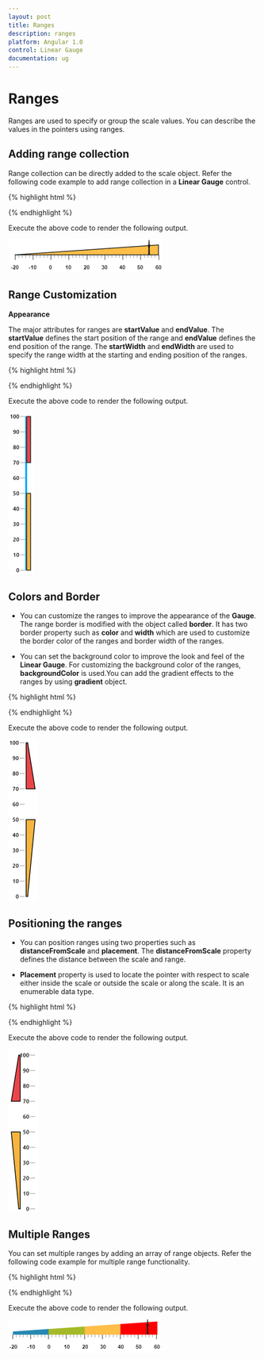 ```yaml
---
layout: post
title: Ranges
description: ranges 
platform: Angular 1.0
control: Linear Gauge
documentation: ug
---
```


# Ranges 

Ranges are used to specify or group the scale values. You can describe the values in the pointers using ranges. 

## Adding range collection

Range collection can be directly added to the scale object. Refer the following code example to add range collection in a **Linear Gauge** control. 

{% highlight html %}

<html xmlns="http://www.w3.org/1999/xhtml" lang="en" ng-app="LinearGaugeApp">
    <head>
        <title>Essential Studio for AngularJS: LinearGauge</title>
        <!--CSS and Script file References -->
    </head>
    <body ng-controller="LinearGaugeCtrl">
        <div id="linearframe">
                 <ej-lineargauge   e-enableanimation="false" e-width="600" e-height="150" e-orientation="Horizontal" e-labelColor="black">
                 <e-scales>
                 <e-scale e-width="0"  e-backgroundcolor="#AEC75F"  e-direction="clockwise" e-minimum="-20" e-maximum="60" 
                 e-border-color="transparent" e-border-width="0" e-showBarPointers="false" e-showRanges="true" >
                 <e-markerpointers>
                 <e-markerpointer  e-width="3" e-length="30" e-backgroundcolor="#FEBE48" e-type="star" e-distancefromscale="20" e-placement="near" e-value="55">
                 </e-markerpointer>
                 </e-markerpointers>
                  <e-labels>
                 <e-label e-angle="90" e-distancefromscale-x="0" e-distancefromscale-y="50"></e-label>
                 </e-labels>
                 <e-ticks>
                 <e-tick e-type="majorinterval" e-width="2" e-color="#8c8c8c" e-distancefromscale-x="25" e-distancefromscale-y="-1"></e-tick>
                  <e-tick e-type="minorinterval" e-width="1" e-height="6" e-color="#8c8c8c" e-distancefromscale-x="25" e-distancefromscale-y="-1"></e-tick>
                 </e-ticks>
                 <e-ranges>
                 <e-range e-startvalue="-20" e-endValue="60" e-startwidth="0" e-endwidth="20" e-placement="near" e-distancefromscale="20" e-backgroundcolor="#FEBE48"></e-range>
                 </e-ranges>
                 </e-scale>
                 </e-scales>
                  </ej-lineargauge>
        </div>
         <script >
        angular.module('LinearGaugeApp', ['ejangular'])
       .controller('LinearGaugeCtrl', function ($scope) {
         });
    </script>
    </body>
</html>


{% endhighlight %}



Execute the above code to render the following output.


![](Ranges_images/Ranges_img1.png)

## Range Customization

**Appearance**

The major attributes for ranges are **startValue** and **endValue**. The **startValue** defines the start position of the range and **endValue** defines the end position of the range. The **startWidth** and **endWidth** are used to specify the range width at the starting and ending position of the ranges.


{% highlight html %}

<html xmlns="http://www.w3.org/1999/xhtml" lang="en" ng-app="LinearGaugeApp">
    <head>
        <title>Essential Studio for AngularJS: LinearGauge</title>
        <!--CSS and Script file References -->
    </head>
    <body ng-controller="LinearGaugeCtrl">
        <div id="linearframe">
                 <ej-lineargauge  e-width="500" e-labelColor="#8c8c8c">
                 <e-scales>
                 <e-scale e-width="4"  e-backgroundcolor="#10ADF5" e-position-x="50" e-position-y="50" e-length="310" 
                 e-border-color="transparent" e-border-width="0" e-showMarkerPointers="false" e-showRanges="true"e-showScaleBar="true">
                 <e-labels>
                 <e-label e-font-fontStyle="bold" e-font-fontFamily="Segoe UI" e-font-size="11px" e-distancefromscale-x="-12" ></e-label>
                 </e-labels>
                 <e-ticks>
                 <e-tick e-type="majorinterval" e-width="1" e-color="#8c8c8c"></e-tick>
                 </e-ticks>
                 <e-ranges>
                 <e-range e-startvalue="0" e-endValue="50" e-startwidth="8" e-endwidth="8" e-distancefromscale="5" e-backgroundcolor="#F6B53F"></e-range>
                 <e-range e-startvalue="70" e-endValue="100" e-startwidth="8" e-endwidth="8" e-distancefromscale="5" e-backgroundcolor="#E94649"></e-range>
                 </e-ranges>
                 </e-scale>
                 </e-scales>
                  </ej-lineargauge>
        </div>
         <script >
        angular.module('LinearGaugeApp', ['ejangular'])
       .controller('LinearGaugeCtrl', function ($scope) {
         });
    </script>
    </body>
</html>

{% endhighlight %}



Execute the above code to render the following output.



![](Ranges_images/Ranges_img2.png)

## Colors and Border

* You can customize the ranges to improve the appearance of the **Gauge**. The range border is modified with the object called **border**. It has two border property such as **color** and **width** which are used to customize the border color of the ranges and border width of the ranges. 

* You can set the background color to improve the look and feel of the **Linear Gauge**. For customizing the background color of the ranges, **backgroundColor** is used.You can add the gradient effects to the ranges by using **gradient** object.


{% highlight html %}

<html xmlns="http://www.w3.org/1999/xhtml" lang="en" ng-app="LinearGaugeApp">
    <head>
        <title>Essential Studio for AngularJS: LinearGauge</title>
        <!--CSS and Script file References -->
    </head>
    <body ng-controller="LinearGaugeCtrl">
        <div id="linearframe">
                 <ej-lineargauge  e-width="500" e-labelColor="#8c8c8c">
                 <e-scales>
                 <e-scale e-width="4"  e-backgroundcolor="transparent" e-position-x="50" e-position-y="50" e-length="310" 
                 e-border-color="transparent" e-border-width="0" e-showMarkerPointers="false" e-showRanges="true"e-showScaleBar="true">
                 <e-labels>
                 <e-label e-font-fontStyle="bold" e-font-fontFamily="Segoe UI" e-font-size="11px" e-distancefromscale-x="-12" ></e-label>
                 </e-labels>
                 <e-ticks>
                 <e-tick e-type="majorinterval" e-width="1" e-color="#8c8c8c"></e-tick>
                 </e-ticks>
                 <e-ranges>
                 <e-range e-startvalue="0" e-endValue="50" e-startwidth="3" e-endwidth="18" e-distancefromscale="10" e-border-color="black" e-backgroundcolor="#F6B53F"></e-range>
                 <e-range e-startvalue="70" e-endValue="100" e-startwidth="18" e-endwidth="3" e-distancefromscale="10" e-backgroundcolor="#E94649" e-border-color="black"></e-range>
                 </e-ranges>
                 </e-scale>
                 </e-scales>
                  </ej-lineargauge>
        </div>
         <script >
        angular.module('LinearGaugeApp', ['ejangular'])
       .controller('LinearGaugeCtrl', function ($scope) {
         });
    </script>
    </body>
</html>



{% endhighlight %}



Execute the above code to render the following output.

![](Ranges_images/Ranges_img3.png)

## Positioning the ranges

* You can position ranges using two properties such as **distanceFromScale** and **placement**. The **distanceFromScale** property defines the distance between the scale and range. 

* **Placement** property is used to locate the pointer with respect to scale either inside the scale or outside the scale or along the scale. It is an enumerable data type. 


{% highlight html %}

<html xmlns="http://www.w3.org/1999/xhtml" lang="en" ng-app="LinearGaugeApp">
    <head>
        <title>Essential Studio for AngularJS: LinearGauge</title>
        <!--CSS and Script file References -->
    </head>
    <body ng-controller="LinearGaugeCtrl">
        <div id="linearframe">
                 <ej-lineargauge  e-width="500" e-labelColor="#8c8c8c">
                 <e-scales>
                 <e-scale e-width="4"  e-backgroundcolor="transparent" e-position-x="50" e-position-y="50" e-length="310" 
                 e-border-color="transparent" e-border-width="0" e-showMarkerPointers="false" e-showRanges="true"e-showScaleBar="true">
                 <e-labels>
                 <e-label e-font-fontStyle="bold" e-font-fontFamily="Segoe UI" e-font-size="11px" e-distancefromscale-x="-12" ></e-label>
                 </e-labels>
                 <e-ticks>
                 <e-tick e-type="majorinterval" e-width="1" e-color="#8c8c8c"></e-tick>
                 </e-ticks>
                 <e-ranges>
                 <e-range e-startvalue="0" e-endValue="50" e-startwidth="3" e-endwidth="18" e-distancefromscale="-30" e-placement="near" e-border-color="black" e-backgroundcolor="#F6B53F"></e-range>
                 <e-range e-startvalue="70" e-endValue="100" e-startwidth="18" e-endwidth="3" e-distancefromscale="-30" e-placement="near" e-backgroundcolor="#E94649" e-border-color="black"></e-range>
                 </e-ranges>
                 </e-scale>
                 </e-scales>
                  </ej-lineargauge>
        </div>
         <script >
        angular.module('LinearGaugeApp', ['ejangular'])
       .controller('LinearGaugeCtrl', function ($scope) {
         });
    </script>
    </body>
</html>


{% endhighlight %}



Execute the above code to render the following output.

![](Ranges_images/Ranges_img4.png)

## Multiple Ranges

You can set multiple ranges by adding an array of range objects. Refer the following code example for multiple range functionality.

{% highlight html %}

<html xmlns="http://www.w3.org/1999/xhtml" lang="en" ng-app="LinearGaugeApp">
    <head>
        <title>Essential Studio for AngularJS: LinearGauge</title>
        <!--CSS and Script file References -->
    </head>
    <body ng-controller="LinearGaugeCtrl">
        <div id="linearframe">
                 <ej-lineargauge e-enableanimation="false" e-width="600" e-height="150" e-labelColor="black" e-orientation="Horizontal" e-enableresize="true" >
                 <e-scales>
                 <e-scale e-width="0"  e-backgroundcolor="#AEC75F" e-direction="clockwise"  e-minimum="-20" e-maximum="60"
                 e-position-x="50" e-position-y="50" e-length="310" 
                 e-border-color="transparent" e-border-width="0" e-showbarPointers="false" e-showRanges="true">
                  <e-markerpointers>
                 <e-markerpointer  e-width="3" e-length="30" e-backgroundcolor="#FE5C09" e-type="star" e-distancefromscale="20" e-placement="near" e-value="55">
                 </e-markerpointer>
                 </e-markerpointers>
                 <e-labels>
                 <e-label e-angle="90" e-distancefromscale-x="0" e-distancefromscale-y="50" ></e-label>
                 </e-labels>
                 <e-ticks>
                 <e-tick e-type="majorinterval" e-width="2" e-color="#8c8c8c" e-distancefromscale-x="20" e-distancefromscale-y="-1"></e-tick>
                   <e-tick e-type="minorinterval" e-width="1" e-height="6" e-color="#8c8c8c" e-distancefromscale-x="20" e-distancefromscale-y="-1"></e-tick>
                 </e-ticks>
                 <e-ranges>
                 <e-range e-startvalue="-20" e-endValue="0" e-startwidth="5" e-endwidth="10" e-distancefromscale="20" e-placement="near" e-border-color="#2788B1" e-backgroundcolor="#2788B1"></e-range>
                 <e-range e-startvalue="0" e-endValue="20" e-startwidth="10" e-endwidth="15" e-distancefromscale="20" e-placement="near" e-backgroundcolor="#A5BA28" e-border-color="#A5BA28"></e-range>
                  <e-range e-startvalue="20" e-endValue="40" e-startwidth="15" e-endwidth="20" e-distancefromscale="20" e-placement="near" e-backgroundcolor="#FEBE48" e-border-color="#FEBE48"></e-range>
                   <e-range e-startvalue="40" e-endValue="60" e-startwidth="20" e-endwidth="25" e-distancefromscale="20" e-placement="near" e-backgroundcolor="red" e-border-color="red"></e-range>
                 </e-ranges>
                 </e-scale>
                 </e-scales>
                  </ej-lineargauge>
        </div>
         <script >
        angular.module('LinearGaugeApp', ['ejangular'])
       .controller('LinearGaugeCtrl', function ($scope) {
         });
    </script>
    </body>
</html>

 


{% endhighlight %}


Execute the above code to render the following output.

![](Ranges_images/Ranges_img5.png)

